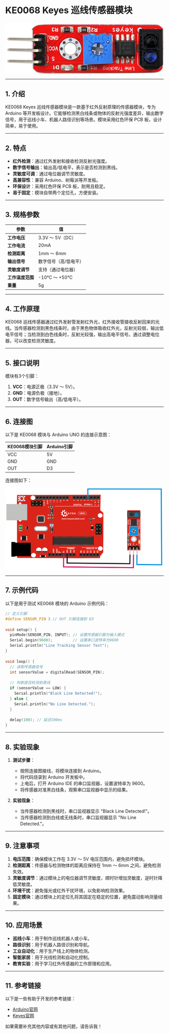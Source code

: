 # **KE0068 Keyes 巡线传感器模块**

![image-20250312164940230](media/image-20250312164940230.png)

---

## **1. 介绍**

KE0068 Keyes 巡线传感器模块是一款基于红外反射原理的传感器模块，专为 Arduino 等开发板设计。它能够检测黑白线条或物体的反射光强度差异，输出数字信号，用于巡线小车、机器人路径识别等场景。模块采用红色环保 PCB 板，设计简单，易于使用。

---

## **2. 特点**

- **红外检测**：通过红外发射和接收检测反射光强度。
- **数字信号输出**：输出高/低电平，表示是否检测到黑线。
- **灵敏度可调**：通过电位器调节灵敏度。
- **高兼容性**：兼容 Arduino、树莓派等开发板。
- **环保设计**：采用红色环保 PCB 板，耐用且稳定。
- **易于固定**：模块自带两个定位孔，方便安装。

---

## **3. 规格参数**

| 参数            | 值                     |
|-----------------|------------------------|
| **工作电压**    | 3.3V ～ 5V（DC）       |
| **工作电流**    | 20mA                   |
| **检测距离**    | 1mm ～ 6mm             |
| **输出信号**    | 数字信号（高/低电平）  |
| **灵敏度调节**  | 支持（通过电位器）     |
| **工作温度范围**| -10℃ ～ +50℃          |
| **重量**        | 5g                     |

---

## **4. 工作原理**

KE0068 巡线传感器通过红外发射管发射红外光，红外接收管接收反射回来的光线。当传感器检测到黑色线条时，由于黑色物体吸收红外光，反射光较弱，输出低电平信号；当检测到白色线条时，反射光较强，输出高电平信号。通过调整电位器，可以改变检测灵敏度。

---

## **5. 接口说明**

模块有3个引脚：
1. **VCC**：电源正极（3.3V ～ 5V）。
2. **GND**：电源负极（接地）。
3. **OUT**：数字信号输出（高/低电平）。

---

## **6. 连接图**

以下是 KE0068 模块与 Arduino UNO 的连接示意图：

| KE0068模块引脚 | Arduino引脚 |
| -------------- | ----------- |
| VCC            | 5V          |
| GND            | GND         |
| OUT            | D3          |

连接图如下：

![image-20250312164952279](media/image-20250312164952279.png)

---

## **7. 示例代码**

以下是用于测试 KE0068 模块的 Arduino 示例代码：

```cpp
// 定义引脚
#define SENSOR_PIN 3 // OUT 引脚连接到 D3

void setup() {
  pinMode(SENSOR_PIN, INPUT); // 设置传感器引脚为输入模式
  Serial.begin(9600);         // 设置串口波特率为9600
  Serial.println("Line Tracking Sensor Test");
}

void loop() {
  // 读取传感器信号
  int sensorValue = digitalRead(SENSOR_PIN);

  // 判断是否检测到黑线
  if (sensorValue == LOW) {
    Serial.println("Black Line Detected!");
  } else {
    Serial.println("No Line Detected.");
  }

  delay(100); // 延迟100ms
}
```

---

## **8. 实验现象**

1. **测试步骤**：
   - 按照连接图接线，将模块连接到 Arduino。
   - 将代码烧录到 Arduino 开发板中。
   - 上电后，打开 Arduino IDE 的串口监视器，设置波特率为 9600。
   - 将传感器对准黑白线条，观察串口监视器中显示的结果。

2. **实验现象**：
   - 当传感器检测到黑线时，串口监视器显示 "Black Line Detected!"。
   - 当传感器检测到白线或无线条时，串口监视器显示 "No Line Detected."。

---

## **9. 注意事项**

1. **电压范围**：确保模块工作在 3.3V ～ 5V 电压范围内，避免损坏模块。
2. **检测距离**：传感器与检测物体的距离应保持在 1mm ～ 6mm 之间，避免检测失效。
3. **灵敏度调节**：通过模块上的电位器调节灵敏度，顺时针增加灵敏度，逆时针降低灵敏度。
4. **环境干扰**：避免强光或红外干扰环境，以免影响检测效果。
5. **固定模块**：通过模块上的定位孔将其固定在稳定的位置，避免震动影响测量结果。

---

## **10. 应用场景**

- **巡线小车**：用于制作巡线机器人或小车。
- **路径识别**：用于机器人路径识别和导航。
- **工业自动化**：用于生产线上的物体检测。
- **智能家居**：用于光线检测和自动化控制。
- **教育实验**：用于学习红外传感器的工作原理和应用。

---

## **11. 参考链接**

以下是一些有助于开发的参考链接：
- [Arduino官网](https://www.arduino.cc/)
- [Keyes官网](http://www.keyes-robot.com/)

如果需要补充其他内容或有其他问题，请告诉我！
